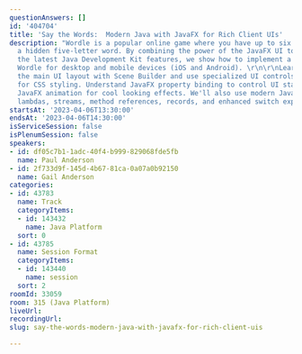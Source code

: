 ```yaml
---
questionAnswers: []
id: '404704'
title: 'Say the Words:  Modern Java with JavaFX for Rich Client UIs'
description: "Wordle is a popular online game where you have up to six tries to guess
  a hidden five-letter word. By combining the power of the JavaFX UI toolkit with
  the latest Java Development Kit features, we show how to implement a version of
  Wordle for desktop and mobile devices (iOS and Android). \r\n\r\nLearn how to create
  the main UI layout with Scene Builder and use specialized UI controls with pseudo-classes
  for CSS styling. Understand JavaFX property binding to control UI state and use
  JavaFX animation for cool looking effects. We'll also use modern Java including
  lambdas, streams, method references, records, and enhanced switch expressions."
startsAt: '2023-04-06T13:30:00'
endsAt: '2023-04-06T14:30:00'
isServiceSession: false
isPlenumSession: false
speakers:
- id: df05c7b1-1adc-40f4-b999-829068fde5fb
  name: Paul Anderson
- id: 2f733d9f-145d-4b67-81ca-0a07a0b92150
  name: Gail Anderson
categories:
- id: 43783
  name: Track
  categoryItems:
  - id: 143432
    name: Java Platform
  sort: 0
- id: 43785
  name: Session Format
  categoryItems:
  - id: 143440
    name: session
  sort: 2
roomId: 33059
room: 315 (Java Platform)
liveUrl: 
recordingUrl: 
slug: say-the-words-modern-java-with-javafx-for-rich-client-uis

---
```

